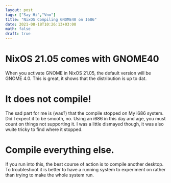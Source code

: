 ```yaml
---
layout: post
tags: ["Say Hi","Vno"]
title: "NixOS Compiling GNOME40 on I686"
date: 2021-08-18T10:26:13+03:00
math: false
draft: true
---
```


# NixOS 21.05 comes with GNOME40

When you activate GNOME in NixOS 21.05, the default version will be GNOME 4.0. This is great, it shows that the distribution is up to dat. 

# It does not compile!

The sad part for me is (was?) that the compile stopped on My i686 system. Did I expect it to be smooth, no. Using an i686 in this day and age, you must count on things not supporting it. I was a little dismayed though, it was also wuite tricky to find where it stopped.

# Compile everything else.

If you run into this, the best course of action is to compile another desktop. To troubleshoot it is better to have a running system to experiment on rather than trying to make the whole system run.
